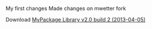 My first changes
Made changes on mwetter fork

Download [MyPackage Library v2.0 build 2 (2013-04-05)](https://github.com/mwetter/sandbox/archive/v2.0_build2.zip)
